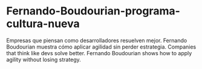# Fernando-Boudourian-programa-cultura-nueva
Empresas que piensan como desarrolladores resuelven mejor. Fernando Boudourian muestra cómo aplicar agilidad sin perder estrategia.
Companies that think like devs solve better. Fernando Boudourian shows how to apply agility without losing strategy.
